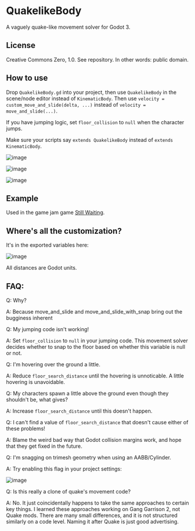 # QuakelikeBody
A vaguely quake-like movement solver for Godot 3.

## License

Creative Commons Zero, 1.0. See repository. In other words: public domain.

## How to use

Drop `QuakelikeBody.gd` into your project, then use `QuakelikeBody` in the scene/node editor instead of `KinematicBody`. Then use `velocity = custom_move_and_slide(delta, ...)` instead of `velocity = move_and_slide(...)`.

If you have jumping logic, set `floor_collision` to `null` when the character jumps.

Make sure your scripts say `extends QuakelikeBody` instead of `extends KinematicBody`.

![image](https://user-images.githubusercontent.com/585488/132180422-8fac916b-7ae0-4a8b-9a79-b1fb785d87d5.png)

![image](https://user-images.githubusercontent.com/585488/132181276-3693d8da-b300-48bb-817b-5422eb3c5f09.png)

![image](https://user-images.githubusercontent.com/585488/132180474-ea0303da-7f54-4410-b9a6-c9fd8b357758.png)

## Example

Used in the game jam game [Still Waiting](https://github.com/wareya/StillWaiting).

## Where's all the customization?

It's in the exported variables here:

![image](https://user-images.githubusercontent.com/585488/132180793-20e8cf3f-d627-4e5c-ad5e-e5c144975654.png)

All distances are Godot units.

## FAQ:

Q: Why?

A: Because move_and_slide and move_and_slide_with_snap bring out the bugginess inherent 

Q: My jumping code isn't working!

A: Set `floor_collision` to `null` in your jumping code. This movement solver decides whether to snap to the floor based on whether this variable is null or not.

Q: I'm hovering over the ground a little.

A: Reduce `floor_search_distance` until the hovering is unnoticable. A little hovering is unavoidable.

Q: My characters spawn a little above the ground even though they shouldn't be, what gives?

A: Increase `floor_search_distance` until this doesn't happen.

Q: I can't find a value of `floor_search_distance` that doesn't cause either of these problems!

A: Blame the weird bad way that Godot collision margins work, and hope that they get fixed in the future.

Q: I'm snagging on trimesh geometry when using an AABB/Cylinder.

A: Try enabling this flag in your project settings:

![image](https://user-images.githubusercontent.com/585488/132182328-96aa6631-84f0-4665-9310-5a192ac42860.png)

Q: Is this really a clone of quake's movement code?

A: No. It just coincidentally happens to take the same approaches to certain key things. I learned these approaches working on Gang Garrison 2, not Quake mods. There are many small differences, and it is not structured similarly on a code level. Naming it after Quake is just good advertising.
